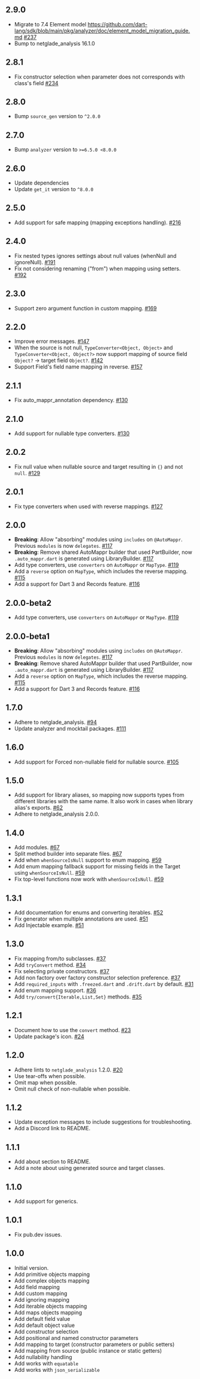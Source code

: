 [//]: # (## Unreleased)

## 2.9.0
- Migrate to 7.4 Element model https://github.com/dart-lang/sdk/blob/main/pkg/analyzer/doc/element_model_migration_guide.md [#237](https://github.com/netglade/auto_mappr/pull/237)
- Bump to netglade_analysis 16.1.0

## 2.8.1
- Fix constructor selection when parameter does not corresponds with class's field [#234](https://github.com/netglade/auto_mappr/pull/234)

## 2.8.0
- Bump `source_gen` version to `^2.0.0`

## 2.7.0
- Bump `analyzer` version to `>=6.5.0 <8.0.0`

## 2.6.0
- Update dependencies
- Update `get_it` version to `^8.0.0`

## 2.5.0
- Add support for safe mapping (mapping exceptions handling). [#216](https://github.com/netglade/auto_mappr/pull/216)

## 2.4.0
- Fix nested types ignores settings about null values (whenNull and ignoreNull). [#191](https://github.com/netglade/auto_mappr/pull/191)
- Fix not considering renaming ("from") when mapping using setters. [#192](https://github.com/netglade/auto_mappr/pull/192)

## 2.3.0
- Support zero argument function in custom mapping. [#169](https://github.com/netglade/auto_mappr/pull/169)

## 2.2.0
- Improve error messages. [#147](https://github.com/netglade/auto_mappr/pull/147)
- When the source is not null, `TypeConverter<Object, Object>` and `TypeConverter<Object, Object?>` now support mapping of source field `Object?` -> target field `Object?`. [#142](https://github.com/netglade/auto_mappr/pull/142)
- Support Field's field name mapping in reverse. [#157](https://github.com/netglade/auto_mappr/pull/157)

## 2.1.1
- Fix auto_mappr_annotation dependency. [#130](https://github.com/netglade/auto_mappr/pull/131)

## 2.1.0
- Add support for nullable type converters. [#130](https://github.com/netglade/auto_mappr/pull/130)

## 2.0.2
- Fix null value when nullable source and target resulting in `{}` and not `null`. [#129](https://github.com/netglade/auto_mappr/pull/129)

## 2.0.1
- Fix type converters when used with reverse mappings. [#127](https://github.com/netglade/auto_mappr/pull/127)

## 2.0.0
- **Breaking**: Allow "absorbing" modules using `includes` on `@AutoMappr`. Previous `modules` is now `delegates`. [#117](https://github.com/netglade/auto_mappr/pull/117)
- **Breaking**: Remove shared AutoMappr builder that used PartBuilder, now `.auto_mappr.dart` is generated using LibraryBuilder. [#117](https://github.com/netglade/auto_mappr/pull/117)
- Add type converters, use `converters` on `AutoMappr` or `MapType`. [#119](https://github.com/netglade/auto_mappr/pull/119)
- Add a `reverse` option on `MapType`, which includes the reverse mapping. [#115](https://github.com/netglade/auto_mappr/pull/115)
- Add a support for Dart 3 and Records feature. [#116](https://github.com/netglade/auto_mappr/pull/116)

## 2.0.0-beta2
- Add type converters, use `converters` on `AutoMappr` or `MapType`. [#119](https://github.com/netglade/auto_mappr/pull/119)

## 2.0.0-beta1
- **Breaking**: Allow "absorbing" modules using `includes` on `@AutoMappr`. Previous `modules` is now `delegates`. [#117](https://github.com/netglade/auto_mappr/pull/117)
- **Breaking**: Remove shared AutoMappr builder that used PartBuilder, now `.auto_mappr.dart` is generated using LibraryBuilder. [#117](https://github.com/netglade/auto_mappr/pull/117)
- Add a `reverse` option on `MapType`, which includes the reverse mapping. [#115](https://github.com/netglade/auto_mappr/pull/115)
- Add a support for Dart 3 and Records feature. [#116](https://github.com/netglade/auto_mappr/pull/116)

## 1.7.0
- Adhere to netglade_analysis. [#94](https://github.com/netglade/auto_mappr/pull/94)
- Update analyzer and mocktail packages. [#111](https://github.com/netglade/auto_mappr/pull/111)

## 1.6.0
- Add support for Forced non-nullable field for nullable source. [#105](https://github.com/netglade/auto_mappr/pull/105)

## 1.5.0
- Add support for library aliases, so mapping now supports types from different libraries with the same name.
It also work in cases when library alias's exports. [#62](https://github.com/netglade/auto_mappr/pull/62)
- Adhere to netglade_analysis 2.0.0.

## 1.4.0
- Add modules. [#67](https://github.com/netglade/auto_mappr/pull/67)
- Split method builder into separate files. [#67](https://github.com/netglade/auto_mappr/pull/67)
- Add when `whenSourceIsNull` support to enum mapping. [#59](https://github.com/netglade/auto_mappr/pull/59)
- Add enum mapping fallback support for missing fields in the Target using `whenSourceIsNull`. [#59](https://github.com/netglade/auto_mappr/pull/59)
- Fix top-level functions now work with `whenSourceIsNull`. [#59](https://github.com/netglade/auto_mappr/pull/59)

## 1.3.1
- Add documentation for enums and converting iterables. [#52](https://github.com/netglade/auto_mappr/pull/52)
- Fix generator when multiple annotations are used. [#51](https://github.com/netglade/auto_mappr/pull/51)
- Add Injectable example. [#51](https://github.com/netglade/auto_mappr/pull/51)

## 1.3.0
- Fix mapping from/to subclasses. [#37](https://github.com/netglade/auto_mappr/pull/37/)
- Add `tryConvert` method. [#34](https://github.com/netglade/auto_mappr/pull/34)
- Fix selecting private constructors. [#37](https://github.com/netglade/auto_mappr/pull/37)
- Add non factory over factory constructor selection preference. [#37](https://github.com/netglade/auto_mappr/pull/37)
- Add `required_inputs` with `.freezed.dart` and `.drift.dart` by default. [#31](https://github.com/netglade/auto_mappr/pull/31)
- Add enum mapping support. [#36](https://github.com/netglade/auto_mappr/pull/36)
- Add `try/convert{Iterable,List,Set}` methods. [#35](https://github.com/netglade/auto_mappr/pull/35)

## 1.2.1
- Document how to use the `convert` method. [#23](https://github.com/netglade/auto_mappr/pull/23)
- Update package's icon. [#24](https://github.com/netglade/auto_mappr/pull/24)

## 1.2.0
- Adhere lints to `netglade_analysis` 1.2.0. [#20](https://github.com/netglade/auto_mappr/pull/20)
- Use tear-offs when possible.
- Omit map when possible.
- Omit null check of non-nullable when possible.

## 1.1.2
- Update exception messages to include suggestions for troubleshooting.
- Add a Discord link to README.

## 1.1.1
- Add about section to README.
- Add a note about using generated source and target classes.

## 1.1.0
- Add support for generics.

## 1.0.1
- Fix pub.dev issues.

## 1.0.0
- Initial version.
- Add primitive objects mapping
- Add complex objects mapping
- Add field mapping
- Add custom mapping
- Add ignoring mapping
- Add iterable objects mapping
- Add maps objects mapping
- Add default field value
- Add default object value
- Add constructor selection
- Add positional and named constructor parameters
- Add mapping to target (constructor parameters or public setters)
- Add mapping from source (public instance or static getters)
- Add nullability handling
- Add works with `equatable`
- Add works with `json_serializable`
